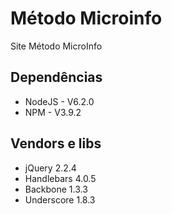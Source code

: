 # Método Microinfo

Site Método MicroInfo

## Dependências

- NodeJS - V6.2.0
- NPM - V3.9.2

## Vendors e libs

- jQuery 2.2.4
- Handlebars 4.0.5
- Backbone 1.3.3
- Underscore 1.8.3
